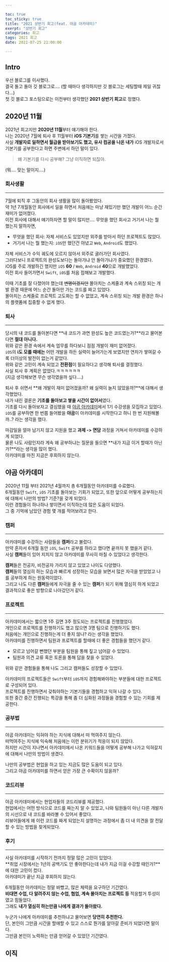 ```yaml
---

toc: true
toc_sticky: true
title: "2021 상반기 회고(feat. 야곰 아카데미)"
exerpt: "상반기 회고"
categories: 회고
tags: 2021 회고
date: 2021-07-25 21:00:00

---
```


## Intro

우선 블로그를 이사했다.<br>결국 돌고 돌아 깃 블로그로.... (할 때마다 생각하지만 깃 블로그는 세팅할때 제일 귀찮다...)<br>첫 깃 블로그 포스팅으로는 이전부터 생각했던 **2021 상반기 회고**로 정했다.



## 2020년 11월

2021년 회고지만 **2020년 11월**부터 얘기해야 한다.<br>나는 2020년 7월에 퇴사 후 11월부터 **iOS 기본기**를 쌓는 시간을 가졌다.<br>사실 **개발자로 일하면서 월급을 받아보기도 했고, 유사 컴공을 나온 내가** iOS 개발자로서 기본기를 공부한다고 하면 주변에서 하던 말이 있다.<br>

> 왜 기본기를 다시 공부해? 그냥 이직하면 되잖아.

(뭐.... 맞는 말이지....)



### 회사생활

---



7월에 퇴직 후 그동안의 회사 생활을 많이 돌아봤었다.<br>약 1년 7개월동안 회사에서 일을 하면서 처음에는 마냥 재밌기만 했던 개발이 어느 순간 재미가 없어졌다.<br>이전 회사에 대해서 얘기하자면 할 말이 많지만.... 무엇을 했던 회사고 거기서 나는 뭘 했는지 말하자면,<br>

- 무엇을 했던 회사: 자체 서비스도 있었지만 외주를 받아서 하던 프로젝트도 많았다.
- 거기서 나는 뭘 했는지: `iOS`만 했던건 아녔고 `Web`, `Android`도 했었다.

  

자체 서비스가 수익 궤도에 오르지 않아서 외주로 굴러가던 회사였다.<br>그러다보니 프로젝트의 완성도보다는 돌아가냐 안 돌아가냐가 중요했던 환경였다.<br>iOS를 주로 개발하긴 했지만 `iOS` **60** / `Web`, `Android` **40**으로 개발했었다.<br>이전 회사 들어가면서 `Swift`, `iOS`를 처음 접해보고 개발했다.



이때 기초를 잘 다졌어야 했는데 ~~변명이겠지만~~ 몰아치는 스케줄과 계속 스위칭 되는 개발 환경 때문에 어느 순간 돌아만 가는 코드를 짜고 있었다.<br>몰아치는 스케줄로 프로젝트 고도화는 할 수 없었고, 계속 스위칭 되는 개발 환경은 하나의 플랫폼에 집중할 수 없게 했다.



### 퇴사

---



당시의 내 코드를 돌아본다면 **내 코드가 과연 완성도 높은 코드였는가?**라고 물어본다면 **절대 아니다.**<br>위와 같은 환경 속에서 계속 업무를 하다보니 점점 개발이 재미 없어졌다.<br>`iOS`의 **i도 모를 때에는** 어떤 개발을 하든 실력이 늘어가는게 보였지만 연차가 쌓여갈 수록 더이상의 발전이 없는거 같았다.<br>위와 같은 고민이 계속 되었고 **전환점**이 필요하다고 생각해 퇴사를 결정했다.<br>사실 퇴사 후 계획은 없었다.ㅋㅋㅋㅋㅋㅋ<br>(지금 생각해보면 무슨 생각였을까 싶다....)  



퇴사 후 쉬면서 **왜 개발이 재미 없어졌을까? 왜 실력이 늘지 않았을까?**에 대해서 생각했었다.<br>내가 내린 결론은 **기초를 돌아보고 쌓을 시간이 없어서**였다.<br>기초를 다시 돌아보자고 결심했을 때 [야곰 아카데미](https://www.yagom-academy.kr/)에서 1기 수강생을 모집하고 있었다.<br>`iOS`를 공부하면 한 번쯤 들어봤을 **야곰**이 아카데미를 시작한다고 하니 한 번 지원해볼까..? 라는 생각을 했다.



마감일을 얼마 남기지 않고 지원을 했고 **과제 -> 면담** 과정을 거쳐서 아카데미를 수강하게 되었다.<br>물론 나도 사람인지라 계속 왜 공부하냐는 질문을 들으면 **내가 지금 이거 할때가 아닌가?**라는 생각을 많이 했다.<br>
아카데미를 마친 지금은 후회하지 않는다.



## 야곰 아카데미

2020년 11월 부터 2021년 4월까지 총 6개월동안 아카데미를 수료했다.<br>6개월동안 `Swift`, `iOS` 기초를 돌아보는 기회가 되었고, 또한 앞으로 어떻게 공부하는지에 대해서 나만의 방법? 기준?을 갖게 되었다.<br>이런 경험들이 하나하나 쌓이면서 이직하는데 많은 도움이 되었다.<br>그 중 기억에 남았던 경험 몇 개를 적어보려고 한다.



### 캠퍼

---

아카데미를 수강하는 사람들을 **캠퍼**라고 불렀다.<br>만약 혼자서 6개월 동안 `iOS`, `Swift` 공부를 하라고 했다면 끝까지 못 했을거 같다.<br>사실 **캠퍼**들이 있어 지치지 않고 아카데미를 무사히 마칠 수 있었다고 생각한다.  



**캠퍼**들은 전공자, 비전공자 가리지 않고 있었고 나이도 다양했다.<br>**캠퍼**들의 열심히 하는 모습과 빠르게 성장하는 모습을 보면서 많은 자극을 받았었고 나를 공부하게 하는 원동력이었다.<br>그리고 나도 다른 **캠퍼**들에게 자극을 줄 수 있는 **캠퍼**가 되기 위해 열심히 하게 되었고 결과적으로 좋은 방향으로 나아갔던거 같다.



### 프로젝트

---

아카데미에서는 짧으면 1주 길면 3주 정도되는 프로젝트를 진행했었다.<br>개인으로 프로젝트를 진행하기도 했고 많으면 3명 팀으로 진행하기도 했다.<br>처음에는 개인으로 진행하는게 더 좋지 않나? 라는 생각을 했었다.<br>아카데미를 진행하면서 팀원과 프로젝트를 할때에 더 좋은 경험들을 했던거 같다.



- 모르고 넘어갈 뻔했던 부분을 팀원을 통해 짚고 넘어갈 수 있었다.
- 팀원과 의견 교류 혹은 토론을 통해 답을 찾을 수 있었다.



위와 같은 경험들을 통해 나도 그리고 캠퍼들도 성장할 수 있었다.



아카데미의 프로젝트들은 `Swift`부터 `iOS`까지 경험해봐야하는 부분들에 대한 프로젝트로 구성되어 있다.<br>프로젝트를 진행하면서 갖춰야하는 기본기들을 경험하고 익혀 나갈 수 있다.<br>또한 중간 중간 진행되는 특강을 통해 좀 더 심화된 과정들을 경험할 수 있는 기회를 제공한다.



### 공부법

---

야곰 아카데미는 익혀야 하는 지식에 대해서 떠 먹여주지 않는다.<br>떠먹여주는 지식에 익숙해 처음에는 이런 분위기가 적응이 되지 않았다.<br>하지만 시간이 지나면서 아카데미에서 나온 키워드들을 어떻게 공부해 나가고 익혀갈지에 대해서 나만의 방법이 생겼다.



나만의 공부법은 현업을 하고 있는 지금도 많은 도움이 되고 있다.<br>그리고 야곰 아카데미를 하면서 얻은 가장 큰 수확이지 않을까?



### 코드리뷰

---

야곰 아카데미에서는 현업자들의 코드리뷰를 제공했다.<br>현업에서는 어떤 방식으로 코드를 짜는지 알 수 있었고, 나와 팀원들이 아닌 다른 개발자의 시선으로 내 코드를 바라볼 수 있어서 좋았다.<br>리뷰어들에게 왜 이런 코드를 짜게 되었는지 설명하는 과정에서 좀 더 내 의견을 잘 전달할 수 있는 방법을 찾게되었다.



### 후기

---

사실 아카데미를 시작하기 전까지 정말 많은 고민이 있었다.<br>**취업 시장에서는 1년의 공백기도 안 좋아한다는데 내가 지금 이걸 수강할 때인가?**에 대한 고민이 컸다.<br>아카데미가 끝난 지금 후회하지 않는다.



6개월동안 아카데미는 정말 바빴고, 많은 체력을 요구하던 기간였다.<br>**비대면 수업, 다 알려주지 않는 수업, 협업, 계속 몰아치는 프로젝트 등** 적응할거 투성이였고 힘들었다.<br>그래도 **내가  열심히 하는만큼 나에게 결과가 돌아왔다.**



누군가 나에게 아카데미를 추천하냐고 물어보면 **당연히 추천한다.**<br>단, 본인이 그만큼 시간을 할애할 수 있고 스스로 뭔가를 알아갈 준비가 되었다면 말이다.<br>그만큼 본인이 노력하는 만큼 얻어갈 수 있었던 기간였다.



## 이직



